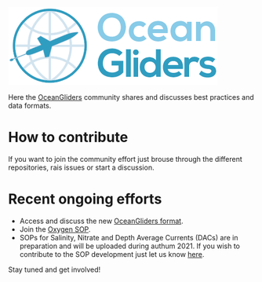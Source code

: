 ![ OceanGliders Logo](logo-ocean-gliders.png "OceanGliders Logo")

Here the [OceanGliders](https://www.oceangliders.org) community shares and discusses best practices and data formats. 

# How to contribute
If you want to join the community effort just brouse through the different repositories, rais issues or start a discussion.

# Recent ongoing efforts
- Access and discuss the new [OceanGliders format](https://github.com/OceanGlidersCommunity/OG1.0-user-manual).
- Join the [Oxygen SOP](https://github.com/OceanGlidersCommunity/Oxygen_SOP).
- SOPs for Salinity, Nitrate and Depth Average Currents (DACs) are in preparation and will be uploaded during authum 2021. If you wish to contribute to the SOP development just let us know [here](https://github.com/OceanGlidersCommunity/OceanGliders/discussions/1).

Stay tuned and get involved!
